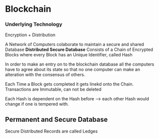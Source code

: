 # Blockchain

### Underlying Technology
Encryption + Distribution

A Network of Computers colaborate to maintain a secure and shared Database
**Distributed Secure Database**
Consists of a Chain of Encrypted Blocks where every Block has an Unique Identifier, called Hash

In order to make an entry on to the blockchain database all the computers have to agree about its state so that no one computer can make an alteration with the consensus of others.

Each Time a Block gets completed it gets linekd onto the Chain.
Transactions are Immutable, can not be deleted

Each Hash is dependent on the Hash before --> each other Hash would change if one is tempered with.


## Permanent and Secure Database
Secure Distributed Records are called Ledges


